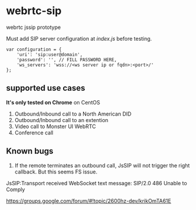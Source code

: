# webrtc-sip
webrtc jssip prototype

Must add SIP server configuration at _index.js_ before testing.
```
var configuration = {
    'uri': 'sip:user@domain',
    'password': '', // FILL PASSWORD HERE,
    'ws_servers': 'wss://<ws server ip or fqdn>:<port>/'
};
```

## supported use cases
__It's only tested on Chrome__ on CentOS

1. Outbound/Inbound call to a North American DID
2. Outbound/Inbound call to an extention
3. Video call to Monster UI WebRTC
4. Conference call

## Known bugs
1. If the remote terminates an outbound call, JsSIP will not trigger the right callback. But this seems 
FS issue.

JsSIP:Transport received WebSocket text message:
SIP/2.0 486 Unable to Comply

https://groups.google.com/forum/#!topic/2600hz-dev/krikOmTA61E

